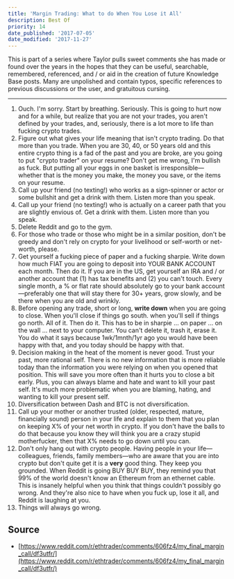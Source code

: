 ```yaml
---
title: 'Margin Trading: What to do When You Lose it All'
description: Best Of
priority: 14
date_published: '2017-07-05'
date_modified: '2017-11-27'
---
```


This is part of a series where Taylor pulls sweet comments she has made or found over the years in the hopes that they can be useful, searchable, remembered, referenced, and / or aid in the creation of future Knowledge Base posts. Many are unpolished and contain typos, specific references to previous discussions or the user, and gratuitous cursing.

---

1. Ouch. I'm sorry. Start by breathing. Seriously. This is going to hurt now and for a while, but realize that you are not your trades, you aren't defined by your trades, and, seriously, there is a lot more to life than fucking crypto trades.
2. Figure out what gives your life meaning that isn't crypto trading. Do that more than you trade. When you are 30, 40, or 50 years old and this entire crypto thing is a fad of the past and you are broke, are you going to put "crypto trader" on your resume? Don't get me wrong, I'm bullish as fuck. But putting all your eggs in one basket is irresponsible—whether that is the money you make, the money you save, or the items on your resume.
3. Call up your friend (no texting!) who works as a sign-spinner or actor or some bullshit and get a drink with them. Listen more than you speak.
4. Call up your friend (no texting!) who is actually on a career path that you are slightly envious of. Get a drink with them. Listen more than you speak.
5. Delete Reddit and go to the gym.
6. For those who trade or those who might be in a similar position, don't be greedy and don't rely on crypto for your livelihood or self-worth or net-worth, please.
7. Get yourself a fucking piece of paper and a fucking sharpie. Write down how much FIAT you are going to deposit into YOUR BANK ACCOUNT each month. Then do it. If you are in the US, get yourself an IRA and / or another account that (1) has tax benefits and (2) you can't touch. Every single month, a % or flat rate should absolutely go to your bank account—preferably one that will stay there for 30+ years, grow slowly, and be there when you are old and wrinkly.
8. Before opening any trade, short or long, **write down** when you are going to close. When you'll close if things go south. when you'll sell if things go north. All of it. Then do it. This has to be in sharpie ... on paper ... on the wall ... next to your computer. You can't delete it, trash it, erase it. You do what it says because 1wk/1mnth/1yr ago you would have been happy with that, and you today should be happy with that.
9. Decision making in the heat of the moment is never good. Trust your past, more rational self. There is no new information that is more reliable today than the information you were relying on when you opened that position. This will save you more often than it hurts you to close a bit early. Plus, you can always blame and hate and want to kill your past self. It's much more problematic when you are blaming, hating, and wanting to kill your present self.
10. Diversification between Dash and BTC is not diversification.
11. Call up your mother or another trusted (older, respected, mature, financially sound) person in your life and explain to them that you plan on keeping X% of your net worth in crypto. If you don't have the balls to do that because you know they will think you are a crazy stupid motherfucker, then that X% needs to go down until you can.
12. Don't only hang out with crypto people. Having people in your life—colleagues, friends, family members—who are aware that you are into crypto but don't quite get it is a **very** good thing. They keep you grounded. When Reddit is going BUY BUY BUY, they remind you that 99% of the world doesn't know an Ethereum from an ethernet cable. This is insanely helpful when you think that things couldn't possibly go wrong. And they're also nice to have when you fuck up, lose it all, and Reddit is laughing at you.
13. Things will always go wrong.

## Source

* [https://www.reddit.com/r/ethtrader/comments/606fz4/my_final_margin_call/df3utfr/](https://www.reddit.com/r/ethtrader/comments/606fz4/my_final_margin_call/df3utfr/)
